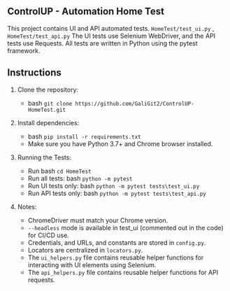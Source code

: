 ## ControlUP - Automation Home Test ##
This project contains UI and API automated tests.
`HomeTest/test_ui.py` , `HomeTest/test_api.py`
The UI tests use Selenium WebDriver, and the API tests use Requests.
All tests are written in Python using the pytest framework.

## Instructions ## 
1. Clone the repository:
    * bash `git clone https://github.com/GaliGit2/ControlUP-HomeTest.git`

2. Install dependencies:
    * bash `pip install -r requirements.txt`
    * Make sure you have Python 3.7+ and Chrome browser installed.

3. Running the Tests:
    * Run bash `cd HomeTest`
    * Run all tests: bash `python -m pytest` 
    * Run UI tests only: bash `python -m pytest tests\test_ui.py` 
    * Run API tests only: bash `python -m pytest tests\test_api.py`

4. Notes:
    * ChromeDriver must match your Chrome version.
    * `--headless` mode is available in test_ui (commented out in the code) for CI/CD use.
    * Credentials, and URLs, and constants are stored in `config.py`.
    * Locators are centralized in `locators.py`.
    * The `ui_helpers.py` file contains reusable helper functions for interacting with UI elements using Selenium.
    * The `api_helpers.py` file contains reusable helper functions for API requests.
